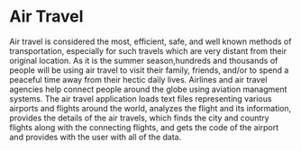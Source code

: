 # Air Travel

Air travel is considered the most, efficient, safe, and well known methods of transportation, especially for such travels which are very distant from their original location. As it is the summer season,hundreds and thousands of people will be using air travel to visit their family, friends, and/or to spend a peaceful time away from their hectic daily lives. Airlines and air travel agencies help connect people around the globe using aviation managment systems. The air travel application loads text files representing various airports and flights around the world, analyzes the flight and its information, provides the details of the air travels, which finds the city and country flights along with the connecting flights, and gets the code of the airport and provides with the user with all of the data. 
